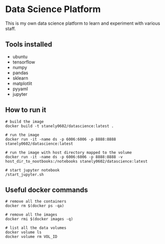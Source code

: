 # Data Science Platform

This is my own data science platform to learn and experiment with various staff.

## Tools installed
- ubuntu
- tensorflow
- numpy
- pandas
- sklearn
- matplotlit
- pyyaml
- jupyter

## How to run it
```
# build the image
docker build -t stanely0602/datascience:latest .

# run the image
docker run -it -name ds -p 6006:6006 -p 8888:8888  stanely0602/datascience:latest

# run the image with host directory mapped to the volume
docker run -it -name ds -p 6006:6006 -p 8888:8888 -v host_dir_to_nootbooks:/notebooks stanely0602/datascience:latest

# start jupyter notebook
/start_jupyter.sh
```

## Useful docker commands
```
# remove all the containers
docker rm $(docker ps -qa)

# remove all the images
docker rmi $(docker images -q)

# list all the data volumes
docker volume ls
docker volume rm VOL_ID

```
